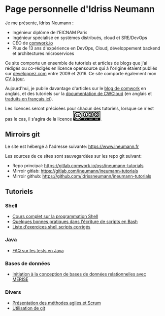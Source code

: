 # Page personnelle d'Idriss Neumann

Je me présente, Idriss Neumann :
* Ingénieur diplômé de l'EICNAM Paris
* Ingénieur spécialisé en systèmes distribués, cloud et SRE/DevOps
* CEO de [comwork.io](https://www.comwork.io)
* Plus de 13 ans d'expérience en DevOps, Cloud, développement backend et architectures microservices

Ce site comporte un ensemble de tutoriels et articles de blogs que j'ai rédigés ou co-rédigés en licence opensource qui à l'origine étaient publiés sur [developpez.com](https://developpez.com) entre 2009 et 2016. Ce site comporte également mon [CV à jour](./cv/README.md).

Aujourd'hui, je publie davantage d'articles sur le [blog de comwork](https://www.comwork.io/blog) en anglais, et des tutoriels sur la [documentation de CWCloud](https://doc.cloud.comwork.io/docs/tutorials) (en anglais et [traduits en français ici](https://doc.cloud.comwork.io/docs/translations/fr/tutorials/)).

Les licences seront précisées pour chacun des tutoriels, lorsque ce n'est pas le cas, il s'agira de la licence [![cc-by-nc-sa](./img/cc-by-nc-sa.png)](https://creativecommons.org/licenses/by-nc-sa/3.0/deed.fr).

## Mirroirs git

Le site est hébergé à l'adresse suivante: https://www.ineumann.fr

Les sources de ce sites sont sauvegardées sur les repo git suivant:

* Repo principal: https://gitlab.comwork.io/oss/ineumann-tutorials
* Mirroir gitlab: https://gitlab.com/ineumann/ineumann-tutorials
* Mirroir github: https://github.com/idrissneumann/ineumann-tutorials

## Tutoriels

### Shell

* [Cours complet sur la programmation Shell](./shell/prog-shell/README.md)
* [Quelques bonnes pratiques dans l'écriture de scripts en Bash](./shell/bash-bonnes-pratiques.md)
* [Liste d'exercices shell scripts corrigés](./shell/exercices-shell.md)

### Java

* [FAQ sur les tests en Java](./java/faq-tests/README.md)

### Bases de données

* [Initiation à la conception de bases de données relationnelles avec MERISE](./bdd/initiation-merise.md)

### Divers

* [Présentation des méthodes agiles et Scrum](./divers/agile_scrum.md)
* [Utilisation de git](./divers/git.md)
